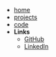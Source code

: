 <!-- markdownlint-disable-next-line first-line-heading -->
- [home](/#about-me)
- [projects](projects)
- [code](code)
- **Links**
  - [GitHub](https://github.com/eaglerock1337/)
  - [LinkedIn](https://www.linkedin.com/in/peter-marks-85120660/)
